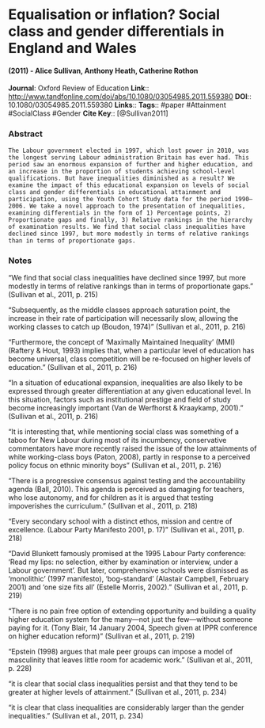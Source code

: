 # Equalisation or inflation? Social class and gender differentials in England and Wales
#### (2011) - Alice Sullivan, Anthony Heath, Catherine Rothon
**Journal**: Oxford Review of Education
**Link**:: http://www.tandfonline.com/doi/abs/10.1080/03054985.2011.559380
**DOI**:: 10.1080/03054985.2011.559380
**Links**:: 
**Tags**:: #paper #Attainment #SocialClass #Gender 
**Cite Key**:: [@Sullivan2011]

### Abstract

```
The Labour government elected in 1997, which lost power in 2010, was the longest serving Labour administration Britain has ever had. This period saw an enormous expansion of further and higher education, and an increase in the proportion of students achieving school-level qualifications. But have inequalities diminished as a result? We examine the impact of this educational expansion on levels of social class and gender differentials in educational attainment and participation, using the Youth Cohort Study data for the period 1990–2006. We take a novel approach to the presentation of inequalities, examining differentials in the form of 1) Percentage points, 2) Proportionate gaps and finally, 3) Relative rankings in the hierarchy of examination results. We find that social class inequalities have declined since 1997, but more modestly in terms of relative rankings than in terms of proportionate gaps.
```

### Notes

“We find that social class inequalities have declined since 1997, but more modestly in terms of relative rankings than in terms of proportionate gaps.” (Sullivan et al., 2011, p. 215)

“Subsequently, as the middle classes approach saturation point, the increase in their rate of participation will necessarily slow, allowing the working classes to catch up (Boudon, 1974)” (Sullivan et al., 2011, p. 216)

“Furthermore, the concept of ‘Maximally Maintained Inequality’ (MMI) (Raftery & Hout, 1993) implies that, when a particular level of education has become universal, class competition will be re-focused on higher levels of education.” (Sullivan et al., 2011, p. 216)

“In a situation of educational expansion, inequalities are also likely to be expressed through greater differentiation at any given educational level. In this situation, factors such as institutional prestige and field of study become increasingly important (Van de Werfhorst & Kraaykamp, 2001).” (Sullivan et al., 2011, p. 216)

“It is interesting that, while mentioning social class was something of a taboo for New Labour during most of its incumbency, conservative commentators have more recently raised the issue of the low attainments of white working-class boys (Paton, 2008), partly in response to a perceived policy focus on ethnic minority boys” (Sullivan et al., 2011, p. 216)

“There is a progressive consensus against testing and the accountability agenda (Ball, 2010). This agenda is perceived as damaging for teachers, who lose autonomy, and for children as it is argued that testing impoverishes the curriculum.” (Sullivan et al., 2011, p. 218)

“Every secondary school with a distinct ethos, mission and centre of excellence. (Labour Party Manifesto 2001, p. 17)” (Sullivan et al., 2011, p. 218)

“David Blunkett famously promised at the 1995 Labour Party conference: ‘Read my lips: no selection, either by examination or interview, under a Labour government’. But later, comprehensive schools were dismissed as ‘monolithic’ (1997 manifesto), ‘bog-standard’ (Alastair Campbell, February 2001) and ‘one size fits all’ (Estelle Morris, 2002).” (Sullivan et al., 2011, p. 219)

“There is no pain free option of extending opportunity and building a quality higher education system for the many—not just the few—without someone paying for it. (Tony Blair, 14 January 2004, Speech given at IPPR conference on higher education reform)” (Sullivan et al., 2011, p. 219)

“Epstein (1998) argues that male peer groups can impose a model of masculinity that leaves little room for academic work.” (Sullivan et al., 2011, p. 228)

“it is clear that social class inequalities persist and that they tend to be greater at higher levels of attainment.” (Sullivan et al., 2011, p. 234)

“it is clear that class inequalities are considerably larger than the gender inequalities.” (Sullivan et al., 2011, p. 234)